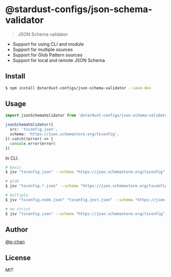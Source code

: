 # @stardust-configs/json-schema-validator

> JSON Schema validator

- Support for using CLI and module
- Support for multiple sources
- Support for Glob Pattern sources
- Support for local and remote JSON Schema

## Install

```bash
$ npm install @stardust-configs/json-schema-validator --save-dev
```

## Usage

```ts
import jsonSchemaValidator from '@stardust-configs/json-schema-validator'

jsonSchemaValidator({
  src: 'tsconfig.json',
  schema: 'https://json.schemastore.org/tsconfig',
}).catch((error) => {
  console.error(error)
})
```

In CLI.

```bash
# basic
$ jsv "tsconfig.json" --schema "https://json.schemastore.org/tsconfig"

# glob
$ jsv "tsconfig.*.json" --schema "https://json.schemastore.org/tsconfig"

# multiple
$ jsv "tsconfig.node.json" "tsconfig.jest.json" --schema "https://json.schemastore.org/tsconfig"

# no strict
$ jsv "tsconfig.json" --schema "https://json.schemastore.org/tsconfig" --no-strict
```

## Author

[@p-chan](https://github.com/p-chan)

## License

MIT
